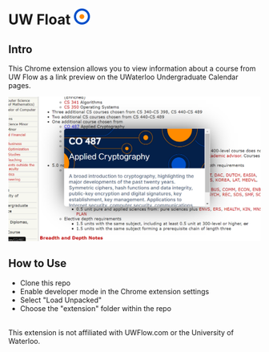 # UW Float <img src="extension/images/float_32.png" alt="Screenshot" title="Screenshot"/>

## Intro 
This Chrome extension allows you to view information about a course from UW Flow as a link preview on the UWaterloo Undergraduate Calendar pages.

<img src="screenshots/screen1.png" alt="Screenshot" title="Screenshot"/>

## How to Use
- Clone this repo
- Enable developer mode in the Chrome extension settings
- Select "Load Unpacked"
- Choose the "extension" folder within the repo

<br/>
This extension is not affiliated with UWFlow.com or the University of Waterloo.
